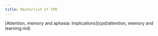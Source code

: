 ```yaml
---
title: Masterlist of CPD
---
```


[Attention, memory and aphasia: Implications](cpd/attention, memory and learning.md)